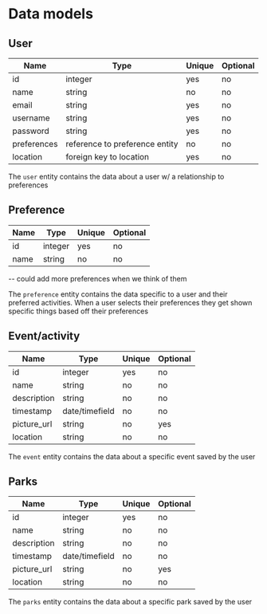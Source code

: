 # Data models

## User

| Name | Type | Unique | Optional |
|-|-|-|-|
| id | integer | yes | no |
| name  | string | no | no |
| email | string | yes | no |
| username | string | yes | no |
| password | string | yes | no |
| preferences | reference to preference entity | no | no |
| location | foreign key to location | yes | no |


The `user` entity contains the data about a user w/ a relationship to preferences 

## Preference 

| Name | Type | Unique | Optional |
|-|-|-|-|
| id | integer | yes | no |
| name  | string | no | no |

-- could add more preferences when we think of them 

The `preference` entity contains the data specific to a user and their preferred activities. When a user selects their preferences they get shown specific things based off their preferences 


## Event/activity 

| Name | Type | Unique | Optional |
|-|-|-|-|
| id | integer | yes | no |
| name | string | no | no |
| description | string | no | no |
| timestamp | date/timefield| no | no |
| picture_url | string | no | yes |
| location | string | no | no |

The `event` entity contains the data about a specific event saved by the user 

## Parks 

| Name | Type | Unique | Optional |
|-|-|-|-|
| id | integer | yes | no |
| name | string | no | no |
| description | string | no | no |
| timestamp | date/timefield| no | no |
| picture_url | string | no | yes |
| location | string | no | no |

The `parks` entity contains the data about a specific park saved by the user 

